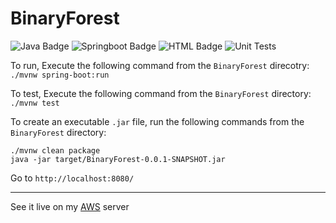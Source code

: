 # BinaryForest

![Java Badge](https://img.shields.io/badge/java-11-informational?style=plastic&logo=java&logoColor=yellow&color=yellow)
![Springboot Badge](https://img.shields.io/badge/SpringBoot-2.4.0-informational?style=plastic&logo=spring&logoColor=green&color=green)
![HTML Badge](https://img.shields.io/badge/HTML/CSS-JS-informational?style=plastic&logo=firefox&logoColor=blue&color=blue)
![Unit Tests](https://github.com/mattwhite180/BinaryForest/workflows/Unit%20Testing/badge.svg)

To run, Execute the following command from the `BinaryForest` direcotry: `./mvnw spring-boot:run`

To test, Execute the following command from the `BinaryForest` directory: `./mvnw test`

To create an executable `.jar` file, run the following commands from the `BinaryForest` directory:
```
./mvnw clean package
java -jar target/BinaryForest-0.0.1-SNAPSHOT.jar
```

Go to `http://localhost:8080/`

---

See it live on my [AWS](http://www.binaryforest-mattwhite.com) server
